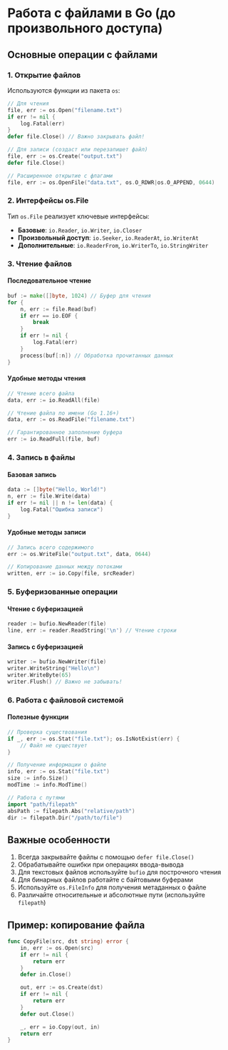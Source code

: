 # Работа с файлами в Go (до произвольного доступа)

## Основные операции с файлами

### 1. Открытие файлов
Используются функции из пакета `os`:
```go
// Для чтения
file, err := os.Open("filename.txt")
if err != nil {
    log.Fatal(err)
}
defer file.Close() // Важно закрывать файл!

// Для записи (создаст или перезапишет файл)
file, err := os.Create("output.txt")
defer file.Close()

// Расширенное открытие с флагами
file, err := os.OpenFile("data.txt", os.O_RDWR|os.O_APPEND, 0644)
```

### 2. Интерфейсы os.File
Тип `os.File` реализует ключевые интерфейсы:
- **Базовые**: `io.Reader`, `io.Writer`, `io.Closer`
- **Произвольный доступ**: `io.Seeker`, `io.ReaderAt`, `io.WriterAt`
- **Дополнительные**: `io.ReaderFrom`, `io.WriterTo`, `io.StringWriter`


### 3. Чтение файлов

#### Последовательное чтение
```go
buf := make([]byte, 1024) // Буфер для чтения
for {
    n, err := file.Read(buf)
    if err == io.EOF {
        break
    }
    if err != nil {
        log.Fatal(err)
    }
    process(buf[:n]) // Обработка прочитанных данных
}
```

#### Удобные методы чтения
```go
// Чтение всего файла
data, err := io.ReadAll(file)

// Чтение файла по имени (Go 1.16+)
data, err := os.ReadFile("filename.txt")

// Гарантированное заполнение буфера
err := io.ReadFull(file, buf)
```

### 4. Запись в файлы

#### Базовая запись
```go
data := []byte("Hello, World!")
n, err := file.Write(data)
if err != nil || n != len(data) {
    log.Fatal("Ошибка записи")
}
```

#### Удобные методы записи
```go
// Запись всего содержимого
err := os.WriteFile("output.txt", data, 0644)

// Копирование данных между потоками
written, err := io.Copy(file, srcReader)
```

### 5. Буферизованные операции

#### Чтение с буферизацией
```go
reader := bufio.NewReader(file)
line, err := reader.ReadString('\n') // Чтение строки
```

#### Запись с буферизацией
```go
writer := bufio.NewWriter(file)
writer.WriteString("Hello\n")
writer.WriteByte(65)
writer.Flush() // Важно не забывать!
```

### 6. Работа с файловой системой

#### Полезные функции
```go
// Проверка существования
if _, err := os.Stat("file.txt"); os.IsNotExist(err) {
    // Файл не существует
}

// Получение информации о файле
info, err := os.Stat("file.txt")
size := info.Size()
modTime := info.ModTime()

// Работа с путями
import "path/filepath"
absPath := filepath.Abs("relative/path")
dir := filepath.Dir("/path/to/file")
```

## Важные особенности

1. Всегда закрывайте файлы с помощью `defer file.Close()`
2. Обрабатывайте ошибки при операциях ввода-вывода
3. Для текстовых файлов используйте `bufio` для построчного чтения
4. Для бинарных файлов работайте с байтовыми буферами
5. Используйте `os.FileInfo` для получения метаданных о файле
6. Различайте относительные и абсолютные пути (используйте `filepath`)

## Пример: копирование файла
```go
func CopyFile(src, dst string) error {
    in, err := os.Open(src)
    if err != nil {
        return err
    }
    defer in.Close()

    out, err := os.Create(dst)
    if err != nil {
        return err
    }
    defer out.Close()

    _, err = io.Copy(out, in)
    return err
}
```